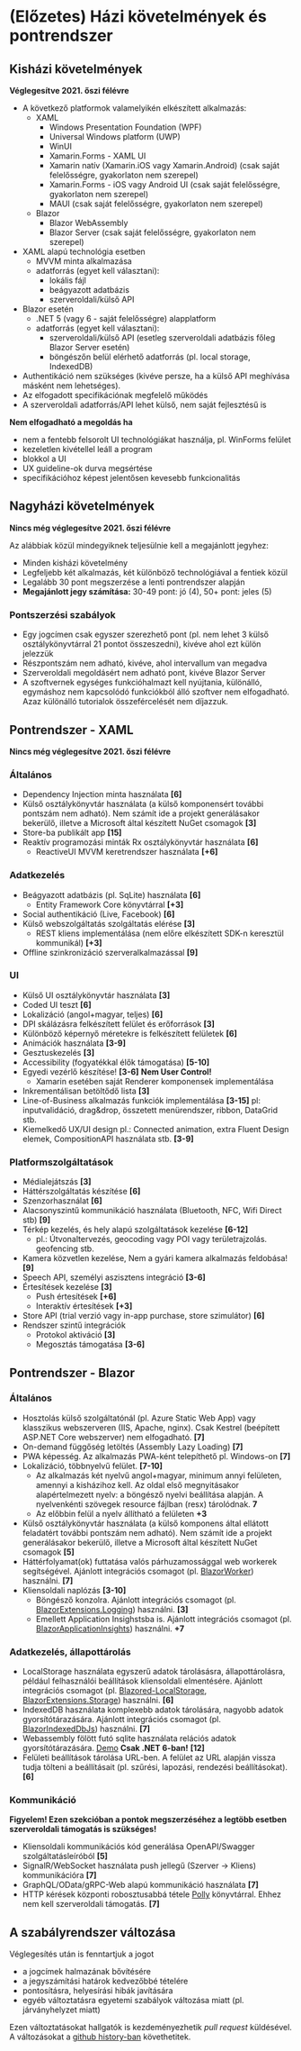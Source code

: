 # (Előzetes) Házi követelmények és pontrendszer


## Kisházi követelmények 
**Véglegesítve 2021. őszi félévre**

* A következő platformok valamelyikén elkészített alkalmazás:
   * XAML     
      * Windows Presentation Foundation (WPF)
      * Universal Windows platform (UWP)
      * WinUI
      * Xamarin.Forms - XAML UI
      * Xamarin natív (Xamarin.iOS vagy Xamarin.Android) (csak saját felelősségre, gyakorlaton nem szerepel)
      * Xamarin.Forms - iOS vagy Android UI (csak saját felelősségre, gyakorlaton nem szerepel)
      * MAUI (csak saját felelősségre, gyakorlaton nem szerepel)
   * Blazor
      * Blazor WebAssembly
      * Blazor Server (csak saját felelősségre, gyakorlaton nem szerepel)
* XAML alapú technológia esetben
   * MVVM minta alkalmazása
   * adatforrás (egyet kell választani):
      * lokális fájl
      * beágyazott adatbázis
      * szerveroldali/külső API
* Blazor esetén
    * .NET 5 (vagy 6 - saját felelősségre) alapplatform
    * adatforrás (egyet kell választani):
      * szerveroldali/külső API (esetleg szerveroldali adatbázis főleg Blazor Server esetén)
      * böngészőn belül elérhető adatforrás (pl. local storage, IndexedDB)
* Authentikáció nem szükséges (kivéve persze, ha a külső API meghívása másként nem lehetséges).
* Az elfogadott specifikációnak megfelelő működés 
* A szerveroldali adatforrás/API lehet külső, nem saját fejlesztésű is

**Nem elfogadható a megoldás ha**

* nem a fentebb felsorolt UI technológiákat használja, pl. WinForms felület
* kezeletlen kivétellel leáll a program
* blokkol a UI
* UX guideline-ok durva megsértése
* specifikációhoz képest jelentősen kevesebb funkcionalitás

## Nagyházi követelmények 
**Nincs még véglegesítve 2021. őszi félévre**

Az alábbiak közül mindegyiknek teljesülnie kell a megajánlott jegyhez:

*   Minden kisházi követelmény
*   Legfeljebb két alkalmazás, két különböző technológiával a fentiek közül
*   Legalább 30 pont megszerzése a lenti pontrendszer alapján
*   **Megajánlott jegy számítása:** 30-49 pont: jó (4), 50+ pont: jeles (5)

### Pontszerzési szabályok

* Egy jogcímen csak egyszer szerezhető pont (pl. nem lehet 3 külső osztálykönyvtárral 21 pontot összeszedni), kivéve ahol ezt külön jelezzük
* Részpontszám nem adható, kivéve, ahol intervallum van megadva
* Szerveroldali megoldásért nem adható pont, kivéve Blazor Server
* A szoftvernek egységes funkcióhalmazt kell nyújtania, különálló, egymáshoz nem kapcsolódó funkciókból álló szoftver nem elfogadható. Azaz különálló tutorialok összefércelését nem díjazzuk.

## Pontrendszer - XAML 
**Nincs még véglegesítve 2021. őszi félévre**

### Általános

*   Dependency Injection minta használata **[6]**
*   Külső osztálykönyvtár használata (a külső komponensért további pontszám nem adható). Nem számít ide a projekt generálásakor bekerülő, illetve a Microsoft által készített NuGet csomagok **[3]**
*   Store-ba publikált app **[15]**
*   Reaktív programozási minták Rx osztálykönyvtár használata **[6]**
    *   ReactiveUI MVVM keretrendszer használata **[+6]**

### Adatkezelés

*   Beágyazott adatbázis (pl. SqLite) használata **[6]**
    *   Entity Framework Core könyvtárral **[+3]**
*   Social authentikáció (Live, Facebook) **[6]**
*   Külső webszolgáltatás szolgáltatás elérése **[3]**
    *   REST kliens implementálása (nem előre elkészített SDK-n keresztül kommunikál) **[+3]**
*   Offline szinkronizáció szerveralkalmazással **[9]**

### UI

*   Külső UI osztálykönyvtár használata **[3]**
*   Coded UI teszt **[6]**
*   Lokalizáció (angol+magyar, teljes) **[6]**
*   DPI skálázásra felkészített felület és erőforrások **[3]**
*   Különböző képernyő méretekre is felkészített felületek **[6]**
*   Animációk használata **[3-9]**
*   Gesztuskezelés **[3]**
*   Accessibility (fogyatékkal élők támogatása) **[5-10]**
*   Egyedi vezérlő készítése! **[3-6]** **Nem User Control!**
    *   Xamarin esetében saját Renderer komponensek implementálása
*   Inkrementálisan betöltődő lista **[3]**
*   Line-of-Business alkalmazás funkciók implementálása **[3-15]** pl: inputvalidáció, drag&drop, összetett menürendszer, ribbon, DataGrid stb. 
*   Kiemelkedő UX/UI design pl.: Connected animation, extra Fluent Design elemek, CompositionAPI használata stb. **[3-9]**

### Platformszolgáltatások

*   Médialejátszás **[3]**
*   Háttérszolgáltatás készítése **[6]**
*   Szenzorhasználat **[6]**
*   Alacsonyszintű kommunikáció használata (Bluetooth, NFC, Wifi Direct stb) **[9]**
*   Térkép kezelés, és hely alapú szolgáltatások kezelése **[6-12]**
    *   pl.: Útvonaltervezés, geocoding vagy POI vagy területrajzolás. geofencing stb.
*   Kamera közvetlen kezelése, Nem a gyári kamera alkalmazás feldobása! **[9]**
*   Speech API, személyi aszisztens integráció **[3-6]**
*   Értesítések kezelése **[3]**
    *   Push értesítések **[+6]**
    *   Interaktív értesítések **[+3]**
*   Store API (trial verzió vagy in-app purchase, store szimulátor) **[6]**
*   Rendszer szintű integrációk
    *   Protokol aktiváció **[3]**
    *   Megosztás támogatása **[3-6]**

## Pontrendszer - Blazor

### Általános

* Hosztolás külső szolgáltatónál (pl. Azure Static Web App) vagy klasszikus webszerveren (IIS, Apache, nginx). Csak Kestrel (beépített ASP.NET Core webszerver) nem elfogadható. **[7]**
* On-demand függőség letöltés (Assembly Lazy Loading) **[7]**
* PWA képesség. Az alkalmazás PWA-ként telepíthető pl. Windows-on **[7]**
* Lokalizáció, többnyelvű felület. **[7-10]**
  * Az alkalmazás két nyelvű angol+magyar, minimum annyi felületen, amennyi a kisházihoz kell. Az oldal első megnyitásakor alapértelmezett nyelv: a böngésző nyelvi beállítása alapján. A nyelvenkénti szövegek resource fájlban (resx) tárolódnak. **7**
  *  Az előbbin felül a nyelv állítható a felületen **+3**
* Külső osztálykönyvtár használata (a külső komponens által ellátott feladatért további pontszám nem adható). Nem számít ide a projekt generálásakor bekerülő, illetve a Microsoft által készített NuGet csomagok **[5]**
* Háttérfolyamat(ok) futtatása valós párhuzamossággal web workerek segítségével. Ajánlott integrációs csomagot (pl. [BlazorWorker](https://github.com/tewr/BlazorWorker)) használni. **[7]**
* Kliensoldali naplózás **[3-10]**
  * Böngésző konzolra. Ajánlott integrációs csomagot (pl. [BlazorExtensions.Logging](https://github.com/BlazorExtensions/Logging)) használni. **[3]**
  * Emellett Application Insighstsba is. Ajánlott integrációs csomagot (pl. [BlazorApplicationInsights](https://github.com/IvanJosipovic/BlazorApplicationInsights)) használni. **+7**

### Adatkezelés, állapottárolás

* LocalStorage használata egyszerű adatok tárolásásra, állapottárolásra, például felhasználói beállítások kliensoldali elmentésére. Ajánlott integrációs csomagot (pl. [Blazored-LocalStorage](https://github.com/Blazored/LocalStorage), [BlazorExtensions.Storage](https://github.com/BlazorExtensions/Storage)) használni. **[6]**
* IndexedDB használata komplexebb adatok tárolására, nagyobb adatok gyorsítótárazására. Ajánlott integrációs csomagot (pl. [BlazorIndexedDbJs](https://github.com/kattunga/BlazorIndexedDbJs)) használni. **[7]**
* Webassembly fölött futó sqlite használata relációs adatok gyorsítótárazására. [Demo](https://www.youtube.com/watch?v=kesUNeBZ1Os) **Csak .NET 6-ban!** **[12]**
* Felületi beállítások tárolása URL-ben. A felület az URL alapján vissza tudja tölteni a beállításait (pl. szűrési, lapozási, rendezési beállításokat). **[6]**

### Kommunikáció
**Figyelem! Ezen szekcióban a pontok megszerzéséhez a legtöbb esetben szerveroldali támogatás is szükséges!**
* Kliensoldali kommunikációs kód generálása OpenAPI/Swagger szolgáltatásleíróból **[5]**
* SignalR/WebSocket használata push jellegű (Szerver -> Kliens) kommunikációra **[7]**
* GraphQL/OData/gRPC-Web alapú kommunikáció használata **[7]**
* HTTP kérések központi robosztusabbá tétele [Polly](https://github.com/App-vNext/Polly) könyvtárral. Ehhez nem kell szerveroldali támogatás. **[7]**

## A szabályrendszer változása

Véglegesítés után is fenntartjuk a jogot
* a jogcímek halmazának bővítésére
* a jegyszámítási határok kedvezőbbé tételére
* pontosításra, helyesírási hibák javítására
* egyéb változtatásra egyetemi szabályok változása miatt (pl. járványhelyzet miatt)

Ezen változtatásokat hallgatók is kezdeményezhetik *pull request* küldésével.
A változásokat a [github history-ban](https://github.com/bmeaut/kliensdotnet/commits/master/pontrendszer.md) követhetitek.
